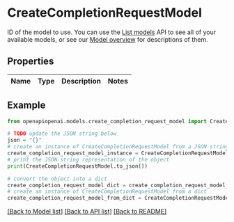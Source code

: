 # CreateCompletionRequestModel

ID of the model to use. You can use the [List models](/docs/api-reference/models/list) API to see all of your available models, or see our [Model overview](/docs/models/overview) for descriptions of them. 

## Properties

Name | Type | Description | Notes
------------ | ------------- | ------------- | -------------

## Example

```python
from openapiopenai.models.create_completion_request_model import CreateCompletionRequestModel

# TODO update the JSON string below
json = "{}"
# create an instance of CreateCompletionRequestModel from a JSON string
create_completion_request_model_instance = CreateCompletionRequestModel.from_json(json)
# print the JSON string representation of the object
print(CreateCompletionRequestModel.to_json())

# convert the object into a dict
create_completion_request_model_dict = create_completion_request_model_instance.to_dict()
# create an instance of CreateCompletionRequestModel from a dict
create_completion_request_model_from_dict = CreateCompletionRequestModel.from_dict(create_completion_request_model_dict)
```
[[Back to Model list]](../README.md#documentation-for-models) [[Back to API list]](../README.md#documentation-for-api-endpoints) [[Back to README]](../README.md)


